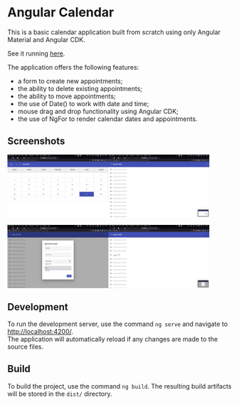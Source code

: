 # Angular Calendar

This is a basic calendar application built from scratch using only Angular Material and Angular CDK.

See it running [here](https://angularcalendar.netlify.app/).

The application offers the following features:
- a form to create new appointments;
- the ability to delete existing appointments;
- the ability to move appointments;
- the use of Date() to work with date and time;
- mouse drag and drop functionality using Angular CDK;
- the use of NgFor to render calendar dates and appointments.

## Screenshots

<div style="display:flex;">
    <img src="img/img4.jpeg" width="45%">
    <img src="img/img3.jpeg" width="45%">
</div>
<br />
<div style="display:flex;">
    <img src="img/img2.jpeg" width="45%">
    <img src="img/img1.jpeg" width="45%">
</div>


## Development

To run the development server, use the command `ng serve` and navigate to [http://localhost:4200/](http://localhost:4200/).
<br />
The application will automatically reload if any changes are made to the source files.

## Build

To build the project, use the command `ng build`. The resulting build artifacts will be stored in the `dist/` directory.
